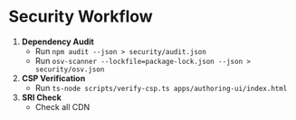 # Security Workflow

1. **Dependency Audit**
   - Run `npm audit --json > security/audit.json`
   - Run `osv-scanner --lockfile=package-lock.json --json > security/osv.json`
2. **CSP Verification**
   - Run `ts-node scripts/verify-csp.ts apps/authoring-ui/index.html`
3. **SRI Check**
   - Check all CDN <script> tags for integrity attribute
4. **Plugin Capability Fuzzing**
   - Use custom fuzzer to test plugin-host sandbox
5. **OWASP ZAP Scan**
   - Run ZAP CLI against dev server: `zap-cli quick-scan http://localhost:3000`
6. **Report**
   - Summarize findings in SECURITY_REPORT.md
